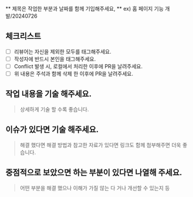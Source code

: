 ** 제목은 작업한 부분과 날짜를 함께 기입해주세요, **
ex) 홈 페이지 기능 개발/20240726

## 체크리스트

- [ ] 리뷰어는 자신을 제외한 모두를 태그해주세요.
- [ ] 작성자에 반드시 본인을 태그해주세요.
- [ ] Conflict 발생 시, 로컬에서 처리한 이후에 PR을 날려주세요.  
- [ ] 위 내용은 주석과 함께 삭제 한 이후에 PR을 날려주세요.  

## 작업 내용을 기술 해주세요.  
> 상세하게 기술 할 수록 좋습니다.  

## 이슈가 있다면 기술 해주세요.  
> 해결 했다면 해결 방법과 참고한 자료가 있다면 링크도 함께 첨부해주면 더욱 좋습니다.  

## 중점적으로 보았으면 하는 부분이 있다면 나열해 주세요.  
> 어떤 부분을 해결 했으나 이해가 가질 않는 다 거나 개선할 수 있는지 등  